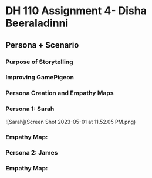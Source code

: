 # DH 110 Assignment 4- Disha Beeraladinni

## Persona + Scenario

### Purpose of Storytelling


### Improving GamePigeon


### Persona Creation and Empathy Maps

### Persona 1: Sarah

![Sarah](Screen Shot 2023-05-01 at 11.52.05 PM.png)


### Empathy Map:




### Persona 2: James


### Empathy Map:







